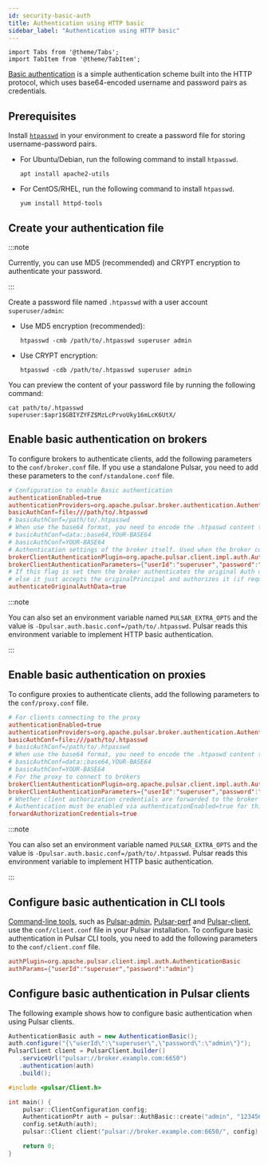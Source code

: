 ```yaml
---
id: security-basic-auth
title: Authentication using HTTP basic
sidebar_label: "Authentication using HTTP basic"
---
```


````mdx-code-block
import Tabs from '@theme/Tabs';
import TabItem from '@theme/TabItem';
````

[Basic authentication](https://en.wikipedia.org/wiki/Basic_access_authentication) is a simple authentication scheme built into the HTTP protocol, which uses base64-encoded username and password pairs as credentials.

## Prerequisites

Install [`htpasswd`](https://httpd.apache.org/docs/2.4/programs/htpasswd.html) in your environment to create a password file for storing username-password pairs.

* For Ubuntu/Debian, run the following command to install `htpasswd`.

   ```
   apt install apache2-utils
   ```

* For CentOS/RHEL, run the following command to install `htpasswd`.

   ```
   yum install httpd-tools
   ```

## Create your authentication file

:::note

Currently, you can use MD5 (recommended) and CRYPT encryption to authenticate your password.

:::

Create a password file named `.htpasswd` with a user account `superuser/admin`:
* Use MD5 encryption (recommended):

   ```
   htpasswd -cmb /path/to/.htpasswd superuser admin
   ```

* Use CRYPT encryption:

   ```
   htpasswd -cdb /path/to/.htpasswd superuser admin
   ```

You can preview the content of your password file by running the following command:

```
cat path/to/.htpasswd
superuser:$apr1$GBIYZYFZ$MzLcPrvoUky16mLcK6UtX/
```

## Enable basic authentication on brokers

To configure brokers to authenticate clients, add the following parameters to the `conf/broker.conf` file. If you use a standalone Pulsar, you need to add these parameters to the `conf/standalone.conf` file.

```conf
# Configuration to enable Basic authentication
authenticationEnabled=true
authenticationProviders=org.apache.pulsar.broker.authentication.AuthenticationProviderBasic
basicAuthConf=file:///path/to/.htpasswd
# basicAuthConf=/path/to/.htpasswd
# When use the base64 format, you need to encode the .htpaswd content to bas64
# basicAuthConf=data:;base64,YOUR-BASE64
# basicAuthConf=YOUR-BASE64
# Authentication settings of the broker itself. Used when the broker connects to other brokers, either in same or other clusters
brokerClientAuthenticationPlugin=org.apache.pulsar.client.impl.auth.AuthenticationBasic
brokerClientAuthenticationParameters={"userId":"superuser","password":"admin"}
# If this flag is set then the broker authenticates the original Auth data
# else it just accepts the originalPrincipal and authorizes it (if required).
authenticateOriginalAuthData=true
```

:::note

You can also set an environment variable named `PULSAR_EXTRA_OPTS` and the value is `-Dpulsar.auth.basic.conf=/path/to/.htpasswd`. Pulsar reads this environment variable to implement HTTP basic authentication.

:::

## Enable basic authentication on proxies

To configure proxies to authenticate clients, add the following parameters to the `conf/proxy.conf` file.

```conf
# For clients connecting to the proxy
authenticationEnabled=true
authenticationProviders=org.apache.pulsar.broker.authentication.AuthenticationProviderBasic
basicAuthConf=file:///path/to/.htpasswd
# basicAuthConf=/path/to/.htpasswd
# When use the base64 format, you need to encode the .htpaswd content to bas64
# basicAuthConf=data:;base64,YOUR-BASE64
# basicAuthConf=YOUR-BASE64
# For the proxy to connect to brokers
brokerClientAuthenticationPlugin=org.apache.pulsar.client.impl.auth.AuthenticationBasic
brokerClientAuthenticationParameters={"userId":"superuser","password":"admin"}
# Whether client authorization credentials are forwarded to the broker for re-authorization.
# Authentication must be enabled via authenticationEnabled=true for this to take effect.
forwardAuthorizationCredentials=true
```

:::note

You can also set an environment variable named `PULSAR_EXTRA_OPTS` and the value is `-Dpulsar.auth.basic.conf=/path/to/.htpasswd`. Pulsar reads this environment variable to implement HTTP basic authentication.

:::

## Configure basic authentication in CLI tools

[Command-line tools](reference-cli-tools.md), such as [Pulsar-admin](pathname:///reference/#/@pulsar:version_origin@/pulsar-admin/), [Pulsar-perf](pathname:///reference/#/@pulsar:version_origin@/pulsar-perf/) and [Pulsar-client](pathname:///reference/#/@pulsar:version_origin@/pulsar-client/), use the `conf/client.conf` file in your Pulsar installation. To configure basic authentication in Pulsar CLI tools, you need to add the following parameters to the `conf/client.conf` file.

```conf
authPlugin=org.apache.pulsar.client.impl.auth.AuthenticationBasic
authParams={"userId":"superuser","password":"admin"}
```

## Configure basic authentication in Pulsar clients

The following example shows how to configure basic authentication when using Pulsar clients.

<Tabs>
  <TabItem value="Java" label="Java" default>

   ```java
   AuthenticationBasic auth = new AuthenticationBasic();
   auth.configure("{\"userId\":\"superuser\",\"password\":\"admin\"}");
   PulsarClient client = PulsarClient.builder()
      .serviceUrl("pulsar://broker.example.com:6650")
      .authentication(auth)
      .build();
   ```

  </TabItem>
  <TabItem value="C++" label="C++" default>

   ```c++
   #include <pulsar/Client.h>

   int main() {
       pulsar::ClientConfiguration config;
       AuthenticationPtr auth = pulsar::AuthBasic::create("admin", "123456")
       config.setAuth(auth);
       pulsar::Client client("pulsar://broker.example.com:6650/", config);

       return 0;
   }
   ```

  </TabItem>
</Tabs>
